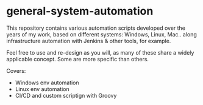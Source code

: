 # general-system-automation

This repository contains various automation scripts developed over the years of my work, based on different systems: Windows, Linux, Mac.. along infrastructure automation with Jenkins &amp; other tools, for example.

Feel free to use and re-design as you will, as many of these share a widely applicable concept. Some are more specific than others. 

Covers:
- Windows env automation
- Linux env automation
- CI/CD and custom scriptign with Groovy

